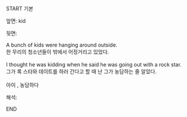 START
기본

앞면:
kid


뒷면:
<div>A bunch of kids were hanging around outside. </div><div>한 무리의 청소년들이 밖에서 어정거리고 있었다.</div><div><br></div><div><div>I thought he was kidding when he said he was going out with a rock star. </div><div>그가 록 스타와 데이트를 하러 간다고 할 때 난 그가 농담하는 줄 알았다.</div></div><div><br></div><div>아이 , 농담하다</div>


해석:
<!--ID: 1746614454157-->
END